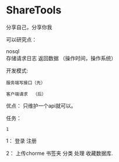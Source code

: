 # ShareTools
分享自己，分享你我


可以研究点：

nosql  
       存储请求日志
	   返回数据
	  （操作时间，操作系统）

开发模式:

	服务端写接口（先）
	
	客户端请求  （后）
	
优点：
	只维护一个api就可以。

任务：
	
	1
	


1：
	登录  注册
  
2： 上传chorme 书签夹   分类  处理  收藏数据库.  
   